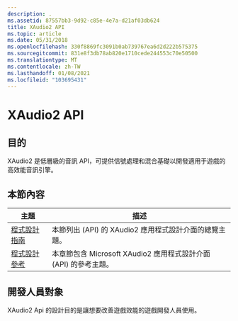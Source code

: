 ```yaml
---
description: .
ms.assetid: 87557bb3-9d92-c85e-4e7a-d21af03db624
title: XAudio2 API
ms.topic: article
ms.date: 05/31/2018
ms.openlocfilehash: 330f8869fc3091b0ab739767ea6d2d222b575375
ms.sourcegitcommit: 831e8f3db78ab820e1710cede244553c70e50500
ms.translationtype: MT
ms.contentlocale: zh-TW
ms.lasthandoff: 01/08/2021
ms.locfileid: "103695431"
---
```

# <a name="xaudio2-apis"></a>XAudio2 API

## <a name="purpose"></a>目的

XAudio2 是低層級的音訊 API，可提供信號處理和混合基礎以開發適用于遊戲的高效能音訊引擎。

## <a name="in-this-section"></a>本節內容



| 主題                                                         | 描述                                                                                                          |
|---------------------------------------------------------------|----------------------------------------------------------------------------------------------------------------------|
| [程式設計指南](programming-guide.md)<br/>         | 本節列出 (API) 的 XAudio2 應用程式設計介面的總覽主題。<br/>           |
| [程式設計參考](programming-reference.md)<br/> | 本章節包含 Microsoft XAudio2 應用程式設計介面 (API) 的參考主題。<br/> |



 

## <a name="developer-audience"></a>開發人員對象

XAudio2 Api 的設計目的是讓想要改善遊戲效能的遊戲開發人員使用。

 

 




